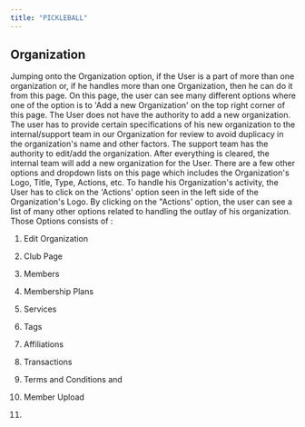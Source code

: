 ```yaml
---
title: "PICKLEBALL"
---
```


## Organization

Jumping onto the Organization option, if the User is a part of more than one organization or, if he handles more than one Organization, then he can do it from this page. On this page, the user can see many different options where one of the option is to 'Add a new Organization' on the top right corner of this page. The User does not have the authority to add a new organization. The user has to provide certain specifications of his new organization to the internal/support team in our Organization for review to avoid duplicacy in the organization's name and other factors. The support team has the authority to edit/add the organization. After everything is cleared, the internal team will add a new organization for the User.
There are a few other options and dropdown lists on this page which includes the Organization's Logo, Title, Type, Actions, etc.
To handle his Organization's activity, the User has to click on the 'Actions' option seen in the left side of the Organization's Logo. By clicking on the "Actions' option, the user can see a list of many other options related to handling the outlay of his organization. Those Options consists of :

1. Edit Organization

2. Club Page

3. Members

4. Membership Plans

5. Services

6. Tags

7. Affiliations

8. Transactions

9. Terms and Conditions and

10. Member Upload

11.
